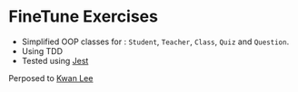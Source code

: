 # FineTune Exercises

- Simplified OOP classes for : `Student`, `Teacher`, `Class`, `Quiz` and `Question`.
- Using TDD
- Tested using [Jest](https://jestjs.io/)

Perposed to [Kwan Lee](https://github.com/kwantopia)
